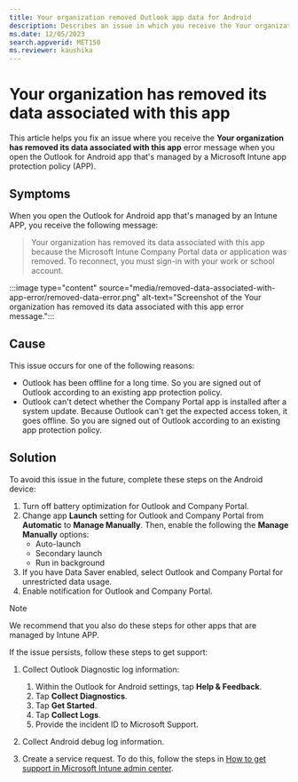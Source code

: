 ```yaml
---
title: Your organization removed Outlook app data for Android
description: Describes an issue in which you receive the Your organization has removed its data associated with this app error message when you open the Outlook for Android app that's managed by Intune.
ms.date: 12/05/2023
search.appverid: MET150
ms.reviewer: kaushika
---
```

# Your organization has removed its data associated with this app

This article helps you fix an issue where you receive the **Your organization has removed its data associated with this app** error message when you open the Outlook for Android app that's managed by a Microsoft Intune app protection policy (APP).

## Symptoms

When you open the Outlook for Android app that's managed by an Intune APP, you receive the following message:

> Your organization has removed its data associated with this app because the Microsoft Intune Company Portal data or application was removed. To reconnect, you must sign-in with your work or school account.

:::image type="content" source="media/removed-data-associated-with-app-error/removed-data-error.png" alt-text="Screenshot of the Your organization has removed its data associated with this app error message.":::

## Cause

This issue occurs for one of the following reasons:

- Outlook has been offline for a long time. So you are signed out of Outlook according to an existing app protection policy.
- Outlook can't detect whether the Company Portal app is installed after a system update. Because Outlook can't get the expected access token, it goes offline. So you are signed out of Outlook according to an existing app protection policy.

## Solution

To avoid this issue in the future, complete these steps on the Android device:

1. Turn off battery optimization for Outlook and Company Portal.
2. Change app **Launch** setting for Outlook and Company Portal from **Automatic** to **Manage Manually**. Then, enable the following the **Manage Manually** options:
   - Auto-launch
   - Secondary launch
   - Run in background
3. If you have Data Saver enabled, select Outlook and Company Portal for unrestricted data usage.
4. Enable notification for Outlook and Company Portal.

> [!NOTE]
> We recommend that you also do these steps for other apps that are managed by Intune APP.

If the issue persists, follow these steps to get support:

1. Collect Outlook Diagnostic log information:

   1. Within the Outlook for Android settings, tap **Help & Feedback**.
   1. Tap **Collect Diagnostics**.
   1. Tap **Get Started**.
   1. Tap **Collect Logs**.
   1. Provide the incident ID to Microsoft Support.

1. Collect Android debug log information.
1. Create a service request. To do this, follow the steps in [How to get support in Microsoft Intune admin center](/mem/intune/fundamentals/get-support).
